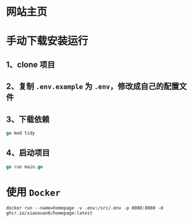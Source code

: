 # 网站主页

# 手动下载安装运行

## 1、clone 项目

## 2、复制 `.env.example` 为 `.env`，修改成自己的配置文件

## 3、下载依赖

```go
go mod tidy
```

## 4、启动项目

```go
go run main.go
```

# 使用 `Docker`

```docker
docker run --name=homepage -v .env:/src/.env -p 8080:8080 -d ghcr.io/xiaoxuan6/homepage:latest
```

